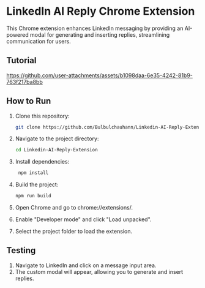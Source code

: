 # LinkedIn AI Reply Chrome Extension

This Chrome extension enhances LinkedIn messaging by providing an AI-powered modal for generating and inserting replies, streamlining communication for users.

## Tutorial

https://github.com/user-attachments/assets/b1098daa-6e35-4242-81b9-763f217ba8bb


## How to Run

1. Clone this repository:
   ```bash
   git clone https://github.com/Bulbulchauhann/Linkedin-AI-Reply-Extension.git
   
2. Navigate to the project directory:
   ```bash
   cd Linkedin-AI-Reply-Extension

3. Install dependencies:
   ```bash
    npm install
   
4. Build the project:
   ```bash
   npm run build
   
5. Open Chrome and go to chrome://extensions/.
   
6. Enable "Developer mode" and click "Load unpacked".

7. Select the project folder to load the extension.


## Testing

1. Navigate to LinkedIn and click on a message input area.
2. The custom modal will appear, allowing you to generate and insert replies.

